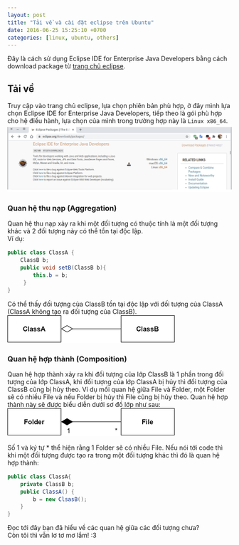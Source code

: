```yaml
---
layout: post
title: "Tải về và cài đặt eclipse trên Ubuntu"
date: 2016-06-25 15:25:10 +0700
categories: [linux, ubuntu, others]
---
```


Đây là cách sử dụng Eclipse IDE for Enterprise Java Developers bằng cách download package từ [trang chủ eclipse](https://www.eclipse.org/downloads/packages/).

## Tải về
Truy cập vào trang chủ eclipse, lựa chọn phiên bản phù hợp, ở đây mình lựa chọn Eclipse IDE for Enterprise Java Developers, tiếp theo là gói phù hợp cho hệ điều hành, lựa chọn của mình trong trường hợp này là `Linux x86_64`.  
![Download eclipse](/static/img/install-eclipse/Download_eclipse.png)

### Quan hệ thu nạp (Aggregation)
Quan hệ thu nạp xảy ra khi một đối tượng có thuộc tính là một đối tượng khác và 2 đối tượng này có thể tồn tại độc lập.  
Ví dụ:
```java
public class ClassA {       
    ClassB b;
    public void setB(ClassB b){
    	this.b = b;
     }
}
```
Có thể thấy đối tượng của ClassB tồn tại độc lập với đối tượng của ClassA (ClassA không tạo ra đối tượng của ClassB).
![Quan Hệ Thu Nạp](/static/img/posts/Aggregation.png)

### Quan hệ hợp thành (Composition)
Quan hệ hợp thành xảy ra khi đối tượng của lớp ClassB là 1 phần trong đối tượng của lớp ClassA, khi đối tượng của lớp ClassA bị hủy thì đối tượng của ClassB cũng bị hủy theo. Ví dụ mối quan hệ giữa File và Folder, một Folder sẽ có nhiều File và nếu Folder bị hủy thì File cũng bị hủy theo. Quan hệ hợp thành này sẽ được biểu diễn dưới sơ đồ lớp như sau:
![Quan Hệ Hợp Thành](/static/img/posts/Composition.png)


Số 1 và ký tự * thể hiện rằng 1 Folder sẽ có nhiều File. Nếu nói tới code thì khi một đối tượng được tạo ra trong một đối tượng khác thì đó là quan hệ hợp thành:
```java
public class ClassA{
	private ClassB b;
	public ClassA() {
		b = new ClsasB();
	}
}
```
Đọc tới đây bạn đã hiểu về các quan hệ giữa các đối tượng chưa?  
Còn tôi thì vẫn lơ tơ mơ lắm! :3